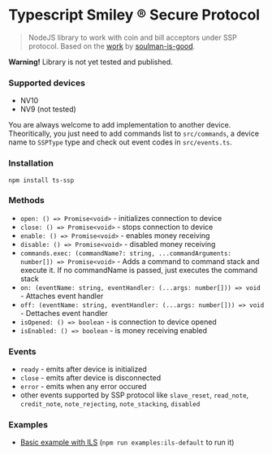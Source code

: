 # Typescript Smiley ® Secure Protocol

> NodeJS library to work with coin and bill acceptors under SSP protocol. Based on the [work](https://github.com/soulman-is-good/node-ssp) by [soulman-is-good](https://github.com/soulman-is-good).

**Warning!** Library is not yet tested and published.

### Supported devices

- NV10
- NV9 (not tested)

You are always welcome to add implementation to another device. Theoritically, you just need to add commands list to `src/commands`, a device name to `SSPType` type and check out event codes in `src/events.ts`.

### Installation

`npm install ts-ssp`

### Methods

- `open: () => Promise<void>` - initializes connection to device
- `close: () => Promise<void>` - stops connection to device
- `enable: () => Promise<void>` - enables money receiving
- `disable: () => Promise<void>` - disabled money receiving
- `commands.exec: (commandName?: string, ...commandArguments: number[]) => Promise<void>` - Adds a command to command stack and execute it. If no commandName is passed, just executes the command stack
- `on: (eventName: string, eventHandler: (...args: number[])) => void` - Attaches event handler
- `off: (eventName: string, eventHandler: (...args: number[])) => void` - Dettaches event handler
- `isOpened: () => boolean` - is connection to device opened
- `isEnabled: () => boolean` - is money receiving enabled

### Events

- `ready` - emits after device is initialized
- `close` - emits after device is disconnected
- `error` - emits when any error occured
- other events supported by SSP protocol like `slave_reset`, `read_note`, `credit_note`, `note_rejecting`, `note_stacking`, `disabled`

### Examples

- [Basic example with ILS](./examples/ils-default.ts) (`npm run examples:ils-default` to run it)
